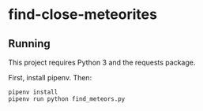 # find-close-meteorites

## Running
This project requires Python 3 and the requests package.

First, install pipenv. Then:

```
pipenv install
pipenv run python find_meteors.py
```
